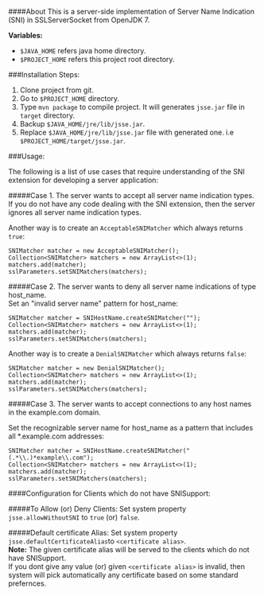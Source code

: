 ####About
This is a server-side implementation of Server Name Indication (SNI) in SSLServerSocket from OpenJDK 7.

**Variables:**
* `$JAVA_HOME` refers java home directory.
* `$PROJECT_HOME` refers this project root directory.

###Installation Steps:
1. Clone project from git.
2. Go to `$PROJECT_HOME` directory.
3. Type `mvn package` to compile project. It will generates `jsse.jar` file in `target` directory.
4. Backup `$JAVA_HOME/jre/lib/jsse.jar`.
5. Replace `$JAVA_HOME/jre/lib/jsse.jar` file with generated one. i.e `$PROJECT_HOME/target/jsse.jar`.


###Usage:

The following is a list of use cases that require understanding of the SNI extension for developing a server application:

#####Case 1. The server wants to accept all server name indication types.
If you do not have any code dealing with the SNI extension, then the server ignores all server name indication types.

Another way is to create an `AcceptableSNIMatcher` which always returns `true`:

 
```
SNIMatcher matcher = new AcceptableSNIMatcher();
Collection<SNIMatcher> matchers = new ArrayList<>(1);
matchers.add(matcher);
sslParameters.setSNIMatchers(matchers);
```

#####Case 2. The server wants to deny all server name indications of type host_name.<br>
Set an "invalid server name" pattern for host_name:

```
SNIMatcher matcher = SNIHostName.createSNIMatcher("");
Collection<SNIMatcher> matchers = new ArrayList<>(1);
matchers.add(matcher);
sslParameters.setSNIMatchers(matchers);
```
        
Another way is to create a `DenialSNIMatcher` which always returns `false`:
    
```
SNIMatcher matcher = new DenialSNIMatcher();
Collection<SNIMatcher> matchers = new ArrayList<>(1);
matchers.add(matcher);
sslParameters.setSNIMatchers(matchers);
```
        
#####Case 3. The server wants to accept connections to any host names in the example.com domain.<br>

Set the recognizable server name for host_name as a pattern that includes all *.example.com addresses:

```
SNIMatcher matcher = SNIHostName.createSNIMatcher("(.*\\.)*example\\.com");
Collection<SNIMatcher> matchers = new ArrayList<>(1);
matchers.add(matcher);
sslParameters.setSNIMatchers(matchers);
```

####Configuration for Clients which do not have SNISupport:

#####To Allow (or) Deny Clients:
Set system property `jsse.allowWithoutSNI` to `true` (or) `false`.

#####Default certificate Alias:
Set system property `jsse.defaultCertificateAlias`to `<certificate alias>`.<br>
<strong>Note:</strong> The given certificate alias will be served to the clients which do not have SNISupport.<br>
If you dont give any value (or) given `<certificate alias>` is invalid, then system will pick automatically any certificate based on some standard prefernces. 
